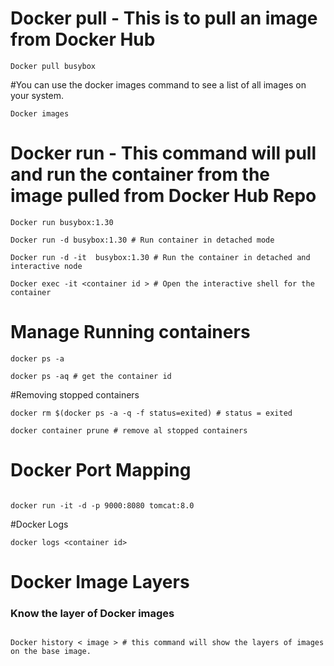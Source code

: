 # Docker pull - This is to pull an image from Docker Hub
```
Docker pull busybox 

```

#You can use the docker images command to see a list of all images on your system.

```
Docker images

```

# Docker run - This command will pull and run the container from the image pulled from Docker Hub Repo

```
Docker run busybox:1.30

Docker run -d busybox:1.30 # Run container in detached mode

Docker run -d -it  busybox:1.30 # Run the container in detached and interactive node

Docker exec -it <container id > # Open the interactive shell for the container
```

# Manage Running containers

```
docker ps -a

docker ps -aq # get the container id 

```
#Removing stopped containers

```
docker rm $(docker ps -a -q -f status=exited) # status = exited

docker container prune # remove al stopped containers

```

# Docker Port Mapping 

```

docker run -it -d -p 9000:8080 tomcat:8.0

```
#Docker Logs

```
docker logs <container id>

```

# Docker Image Layers

### Know the layer of Docker images

```

Docker history < image > # this command will show the layers of images on the base image.

```

